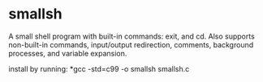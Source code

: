 # smallsh

A small shell program with built-in commands: exit, and cd.
Also supports non-built-in commands, input/output redirection,
comments, background processes, and variable expansion.

install by running: *gcc -std=c99 -o smallsh smallsh.c

